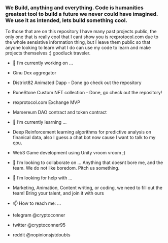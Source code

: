 ### We Build, anything and everything. Code is humanities greatest tool to build a future we never could have imagined. We use it as intended, lets build something cool.

To those that are on this repository I have many past projects public, the only one that is really cool that I cant show you is rexprotocol.com due to the whole sensistive information thing, but I leave them public so that anyone looking to learn what I do can use my code to learn and make projects themselves :) goodluck traveler.

- 🔭 I’m currently working on ...
- Ginu Dex aggregator
- District82 Animated Dapp - Done go check out the repository
- RuneStone Custom NFT collection - Done, go check out the repository! 
- rexprotocol.com Exchange MVP
- Marsereum DAO contract and token contract

- 🌱 I’m currently learning ...
- Deep Reinforcement learning algorithms for predictive analysis on finanical data, also I guess a chat bot now cause I want to talk to my cpu. 
- Web3 Game development using Unity vroom vroom ;)

- 👯 I’m looking to collaborate on ...
Anything that doesnt bore me, and the team. We do not like boredom. Pitch us something.

- 🤔 I’m looking for help with ...
- Marketing, Animation, Content writing, or coding, we need to fill out the team! Bring your talent, and join it with ours

- 📫 How to reach me: ...
- telegram @cryptoconner
- twitter @cryptoconner95
- reddit @nopinionsjstdoubts
